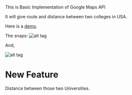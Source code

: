 This is Basic Implementation of Google Maps API

It will give route and distance between two colleges in USA.

Here is a [demo](https://cdn.rawgit.com/jaythegenius48/TwoUSAColleges/master/direction.html).

The snaps:
![alt tag](https://github.com/jaythegenius48/TwoUSAColleges/blob/master/1.png)

And,

![alt tag](https://github.com/jaythegenius48/TwoUSAColleges/blob/master/2.png)

New Feature
=============

Distance between those two Universities.
